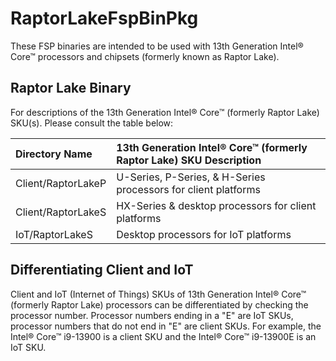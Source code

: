 # RaptorLakeFspBinPkg
These FSP binaries are intended to be used with 13th Generation Intel® Core™ processors and chipsets (formerly known as Raptor Lake).

## Raptor Lake Binary
For descriptions of the 13th Generation Intel® Core™ (formerly Raptor Lake) SKU(s). Please consult the table below:

Directory Name | 13th Generation Intel® Core™ (formerly Raptor Lake) SKU Description
:------------- | :-------------------------
Client/RaptorLakeP | U-Series, P-Series, & H-Series processors for client platforms
Client/RaptorLakeS | HX-Series & desktop processors for client platforms
IoT/RaptorLakeS | Desktop processors for IoT platforms


## Differentiating Client and IoT

Client and IoT (Internet of Things) SKUs of 13th Generation Intel® Core™ (formerly Raptor Lake) processors can be differentiated by checking the processor number. Processor numbers ending in a "E" are IoT SKUs, processor numbers that do not end in "E" are client SKUs. For example, the Intel® Core™ i9-13900 is a client SKU and the Intel® Core™ i9-13900E is an IoT SKU.
